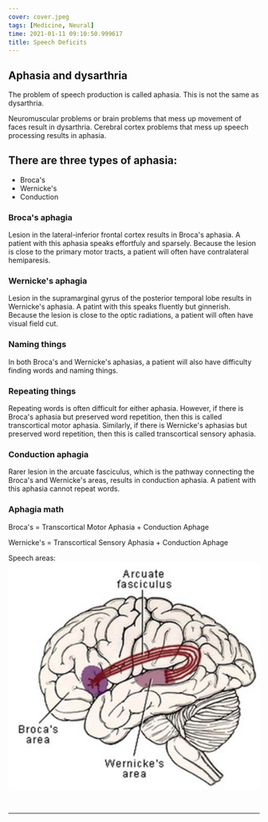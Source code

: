 ```yaml
---
cover: cover.jpeg
tags: [Medicine, Neural]
time: 2021-01-11 09:10:50.999617
title: Speech Deficits
---
```


## Aphasia and dysarthria

The problem of speech production is called aphasia.
This is not the same as dysarthria.

Neuromuscular problems or brain problems that mess up movement of faces result in dysarthria.
Cerebral cortex problems that mess up speech processing results in aphasia.

## There are three types of aphasia:

- Broca's
- Wernicke's
- Conduction

### Broca's aphagia

Lesion in the lateral-inferior frontal cortex results in Broca's aphasia.
A patient with this aphasia speaks effortfuly and sparsely.
Because the lesion is close to the primary motor tracts, a patient will often have contralateral hemiparesis.

### Wernicke's aphagia

Lesion in the supramarginal gyrus of the posterior temporal lobe results in Wernicke's aphasia.
A patint with this speaks fluently but ginnerish.
Because the lesion is close to the optic radiations, a patient will often have visual field cut.

### Naming things

In both Broca's and Wernicke's aphasias, a patient will also have difficulty finding words and naming things.

### Repeating things

Repeating words is often difficult for either aphasia.
However, if there is Broca's aphasia but preserved word repetition, then this is called transcortical motor aphasia.
Similarly, if there is Wernicke's aphasias but preserved word repetition, then this is called transcortical sensory aphasia.

### Conduction aphagia

Rarer lesion in the arcuate fasciculus, which is the pathway connecting the Broca's and Wernicke's areas, results in conduction aphasia.
A patient with this aphasia cannot repeat words.

### Aphagia math

Broca's = Transcortical Motor Aphasia + Conduction Aphage

Wernicke's = Transcortical Sensory Aphasia + Conduction Aphage

Speech areas:
![](image/1.png)

<br>

---

<br>
